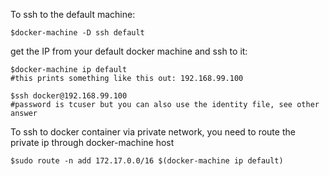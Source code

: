To ssh to the default machine:

````
$docker-machine -D ssh default
````

get the IP from your default docker machine and ssh to it:

`````
$docker-machine ip default
#this prints something like this out: 192.168.99.100

$ssh docker@192.168.99.100
#password is tcuser but you can also use the identity file, see other answer
`````
To ssh to docker container via private network, you need to route the private ip through docker-machine host

````
$sudo route -n add 172.17.0.0/16 $(docker-machine ip default)
````



